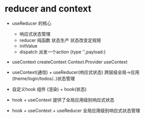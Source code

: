 # reducer and context 
- useReducer 的核心
    - 响应式状态管理
    - reducer 纯函数 状态生产 状态改变定规矩
    - initValue
    - dispatch 派发一个action
        {type '',payload:}
- useContext 
    createContext
    Context.Provider
    useContext 
- useContext(通信) + useReducer(响应式状态)
  跨层级全局->应用 (theme/login/todos/..)状态管理

- 自定义hook
    组件 (渲染) + hook(状态)

- hook + useContext 提供了全局应用级别响应式状态

- hook + useContext + useReducer
     全局应用级别响应式状态管理
